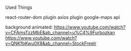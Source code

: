 Used Things

react-router-dom plugin
axios plugin
google-maps api


background animated:
https://www.youtube.com/watch?v=CFAmsTzzMbE&ab_channel=u%C4%9Furbozkan
https://www.youtube.com/watch?v=QNKfbKwu0X8&ab_channel=StockFreelr